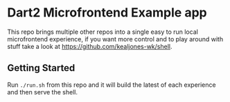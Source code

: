 # Dart2 Microfrontend Example app

This repo brings multiple other repos into a single easy to run local microfrontend experience, if you want more control and to play around with stuff take a look at https://github.com/kealjones-wk/shell.

## Getting Started
Run `./run.sh` from this repo and it will build the latest of each experience and then serve the shell.